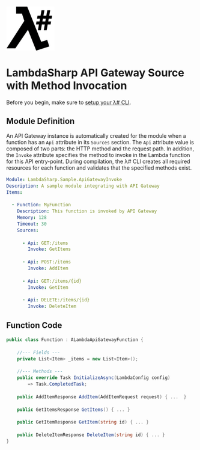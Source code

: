 ![λ#](../../src/DocFx/images/LambdaSharpLogo.png)

# LambdaSharp API Gateway Source with Method Invocation

Before you begin, make sure to [setup your λ# CLI](../../src/DocFx/articles/Setup.md).

## Module Definition

An API Gateway instance is automatically created for the module when a function has an `Api` attribute in its `Sources` section. The `Api` attribute value is composed of two parts: the HTTP method and the request path. In addition, the `Invoke` attribute specifies the method to invoke in the Lambda function for this API entry-point. During compilation, the λ# CLI creates all required resources for each function and validates that the specified methods exist.

```yaml
Module: LambdaSharp.Sample.ApiGatewayInvoke
Description: A sample module integrating with API Gateway
Items:

  - Function: MyFunction
    Description: This function is invoked by API Gateway
    Memory: 128
    Timeout: 30
    Sources:

      - Api: GET:/items
        Invoke: GetItems

      - Api: POST:/items
        Invoke: AddItem

      - Api: GET:/items/{id}
        Invoke: GetItem

      - Api: DELETE:/items/{id}
        Invoke: DeleteItem
```

## Function Code

```csharp
public class Function : ALambdaApiGatewayFunction {

    //--- Fields ---
    private List<Item> _items = new List<Item>();

    //--- Methods ---
    public override Task InitializeAsync(LambdaConfig config)
        => Task.CompletedTask;

    public AddItemResponse AddItem(AddItemRequest request) { ...  }

    public GetItemsResponse GetItems() { ... }

    public GetItemResponse GetItem(string id) { ... }

    public DeleteItemResponse DeleteItem(string id) { ... }
}
```

